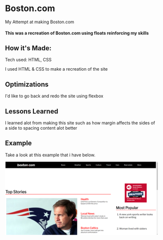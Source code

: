 # Boston.com
My Attempt at making Boston.com

#### This was a recreation of Boston.com using floats reinforcing my skills

## How it's Made:
Tech used: HTML, CSS 

I used HTML & CSS to make a recreation of the site 

## Optimizations
I'd like to go back and redo the site using flexbox 

## Lessons Learned
I learned alot from making this site such as how margin affects the sides of a side to spacing content alot better

## Example
Take a look at this example that i have below.

![Image Alt Text](./img/bostonimggggg.PNG)
